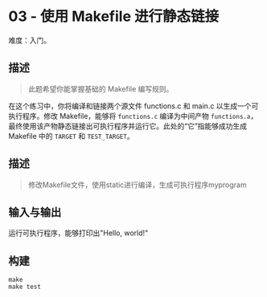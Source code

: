 # 03 - 使用 Makefile 进行静态链接

难度：入门。

## 描述

> 此题希望你能掌握基础的 Makefile 编写规则。

在这个练习中，你将编译和链接两个源文件 functions.c 和 main.c 以生成一个可执行程序。修改 Makefile，能够将 `functions.c` 编译为中间产物 `functions.a`，最终使用该产物静态链接出可执行程序并运行它。此处的“它”指能够成功生成 Makefile 中的 `TARGET` 和 `TEST_TARGET`。

## 描述

> 修改Makefile文件，使用static进行编译，生成可执行程序myprogram

## 输入与输出

运行可执行程序，能够打印出"Hello, world!"

## 构建


``` shell
make
make test
```
